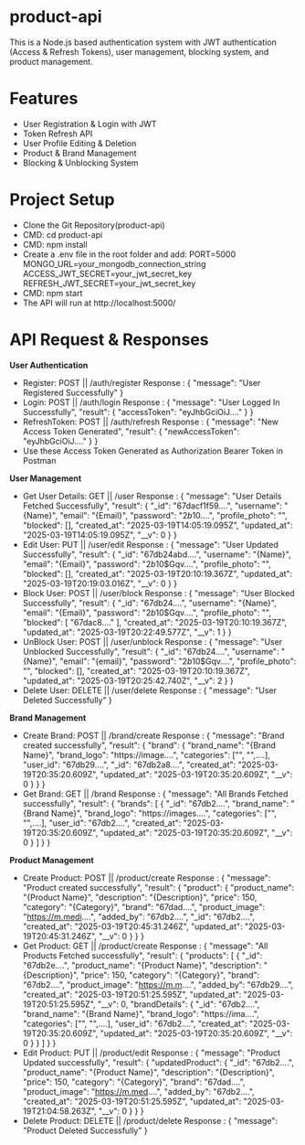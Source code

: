 # product-api
This is a Node.js based authentication system with JWT authentication (Access & Refresh Tokens), user management, blocking system, and product management.

# Features
* User Registration & Login with JWT
* Token Refresh API
* User Profile Editing & Deletion
* Product & Brand Management
* Blocking & Unblocking System

# Project Setup
* Clone the Git Repository(product-api)
* CMD: cd product-api
* CMD: npm install
* Create a .env file in the root folder and add:
    PORT=5000
    MONGO_URL=your_mongodb_connection_string
    ACCESS_JWT_SECRET=your_jwt_secret_key
    REFRESH_JWT_SECRET=your_jwt_secret_key
* CMD: npm start
* The API will run at http://localhost:5000/

# API Request & Responses
**User Authentication**
* Register: POST || /auth/register
  Response : {
      "message": "User Registered Successfully"
  }
* Login: POST || /auth/login
  Response : {
      "message": "User Logged In Successfully",
      "result": {
          "accessToken": "eyJhbGciOiJ...."
      }
  }
* RefreshToken: POST || /auth/refresh
  Response : {
      "message": "New Access Token Generated",
      "result": {
          "newAccessToken": "eyJhbGciOiJ...."
      }
  }
* Use these Access Token Generated as Authorization Bearer Token in Postman

**User Management**
* Get User Details: GET || /user
  Response : {
      "message": "User Details Fetched Successfully",
      "result": {
          "_id": "67dacf1f59....",
          "username": "{Name}",
          "email": "{Email}",
          "password": "$2b$10....",
          "profile_photo": "",
          "blocked": [],
          "created_at": "2025-03-19T14:05:19.095Z",
          "updated_at": "2025-03-19T14:05:19.095Z",
          "__v": 0
      }
  }
* Edit User: PUT || /user/edit
  Response : {
      "message": "User Updated Successfully",
      "result": {
          "_id": "67db24abd....",
          "username": "{Name}",
          "email": "{Email}",
          "password": "$2b$10$Gqv....",
          "profile_photo": "",
          "blocked": [],
          "created_at": "2025-03-19T20:10:19.367Z",
          "updated_at": "2025-03-19T20:19:03.016Z",
          "__v": 0
      }
  }
* Block User: POST || /user/block
  Response : {
      "message": "User Blocked Successfully",
      "result": {
          "_id": "67db24....",
          "username": "{Name}",
          "email": "{Email}",
          "password": "$2b$10$Gqv....",
          "profile_photo": "",
          "blocked": [
              "67dac8...."
          ],
          "created_at": "2025-03-19T20:10:19.367Z",
          "updated_at": "2025-03-19T20:22:49.577Z",
          "__v": 1
      }
  }
* UnBlock User: POST || /user/unblock
  Response : {
      "message": "User Unblocked Successfully",
      "result": {
          "_id": "67db24....",
          "username": "{Name}",
          "email": "{email}",
          "password": "$2b$10$Gqv....",
          "profile_photo": "",
          "blocked": [],
          "created_at": "2025-03-19T20:10:19.367Z",
          "updated_at": "2025-03-19T20:25:42.740Z",
          "__v": 2
      }
  }
* Delete User: DELETE || /user/delete
  Response : {
      "message": "User Deleted Successfully"
  }

**Brand Management**
* Create Brand: POST || /brand/create
  Response : {
      "message": "Brand created successfully",
      "result": {
          "brand": {
              "brand_name": "{Brand Name}",
              "brand_logo": "https://image....",
              "categories": ["", "",....],
              "user_id": "67db29....",
              "_id": "67db2a8....",
              "created_at": "2025-03-19T20:35:20.609Z",
              "updated_at": "2025-03-19T20:35:20.609Z",
              "__v": 0
          }
      }
  }
* Get Brand: GET || /brand
  Response : {
      "message": "All Brands Fetched successfully",
      "result": {
          "brands": [
              {
                  "_id": "67db2....",
                  "brand_name": "{Brand Name}",
                  "brand_logo": "https://images....",
                  "categories": ["", "",....],
                  "user_id": "67db2....",
                  "created_at": "2025-03-19T20:35:20.609Z",
                  "updated_at": "2025-03-19T20:35:20.609Z",
                  "__v": 0
              }
          ]
      }
  }

**Product Management**
* Create Product: POST || /product/create
  Response : {
      "message": "Product created successfully",
      "result": {
          "product": {
              "product_name": "{Product Name}",
              "description": "{Description}",
              "price": 150,
              "category": "{Category}",
              "brand": "67dad....",
              "product_image": "https://m.medi....",
              "added_by": "67db2....",
              "_id": "67db2....",
              "created_at": "2025-03-19T20:45:31.246Z",
              "updated_at": "2025-03-19T20:45:31.246Z",
              "__v": 0
          }
      }
  }
* Get Product: GET || /product/create
  Response : {
      "message": "All Products Fetched successfully",
      "result": {
          "products": [
              {
                  "_id": "67db2e....",
                  "product_name": "{Product Name}",
                  "description": "{Description}",
                  "price": 150,
                  "category": "{Category}",
                  "brand": "67db2....",
                  "product_image": "https://m.m....",
                  "added_by": "67db29....",
                  "created_at": "2025-03-19T20:51:25.595Z",
                  "updated_at": "2025-03-19T20:51:25.595Z",
                  "__v": 0,
                  "brandDetails": {
                      "_id": "67db2....",
                      "brand_name": "{Brand Name}",
                      "brand_logo": "https://ima....",
                      "categories": ["", "",....],
                      "user_id": "67db2....",
                      "created_at": "2025-03-19T20:35:20.609Z",
                      "updated_at": "2025-03-19T20:35:20.609Z",
                      "__v": 0
                  }
              }
          ]
      }
  }
* Edit Product: PUT || /product/edit
  Response : {
      "message": "Product Updated successfully",
      "result": {
          "updatedProduct": {
              "_id": "67db2....",
              "product_name": "{Product Name}",
              "description": "{Description}",
              "price": 150,
              "category": "{Category}",
              "brand": "67dad....",
              "product_image": "https://m.med....",
              "added_by": "67db2....",
              "created_at": "2025-03-19T20:51:25.595Z",
              "updated_at": "2025-03-19T21:04:58.263Z",
              "__v": 0
          }
      }
  }
* Delete Product: DELETE || /product/delete
  Response : {
      "message": "Product Deleted Successfully"
  }